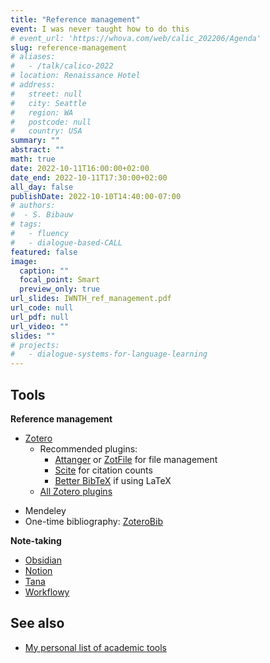 ```yaml
---
title: "Reference management"
event: I was never taught how to do this
# event_url: 'https://whova.com/web/calic_202206/Agenda'
slug: reference-management
# aliases:
#   - /talk/calico-2022
# location: Renaissance Hotel
# address:
#   street: null
#   city: Seattle
#   region: WA
#   postcode: null
#   country: USA
summary: ""
abstract: ""
math: true
date: 2022-10-11T16:00:00+02:00
date_end: 2022-10-11T17:30:00+02:00
all_day: false
publishDate: 2022-10-10T14:40:00-07:00
# authors:
#  - S. Bibauw
# tags:
#   - fluency
#   - dialogue-based-CALL
featured: false
image:
  caption: ""
  focal_point: Smart
  preview_only: true
url_slides: IWNTH_ref_management.pdf
url_code: null
url_pdf: null
url_video: ""
slides: ""
# projects:
#   - dialogue-systems-for-language-learning
---
```


## Tools

**Reference management**

- [Zotero](https://www.zotero.org/download/)
  - Recommended plugins:
    - [Attanger](https://github.com/MuiseDestiny/zotero-attanger) or [ZotFile](https://www.zotfile.com/) for file management
    - [Scite](https://github.com/scitedotai/scite-zotero-plugin) for citation counts
    - [Better BibTeX](https://retorque.re/zotero-better-bibtex/) if using LaTeX
  - [All Zotero plugins](https://www.zotero.org/support/plugins)

* Mendeley
* One-time bibliography: [ZoteroBib](https://zbib.org/)

**Note-taking**

- [Obsidian](https://obsidian.md/)
- [Notion](https://www.notion.so/)
- [Tana](https://tana.inc/)
- [Workflowy](https://workflowy.com/invite/3165e47f.lnx)

## See also

- [My personal list of academic tools](https://workflowy.com/s/Ek0F.g9No2FH6Os)
